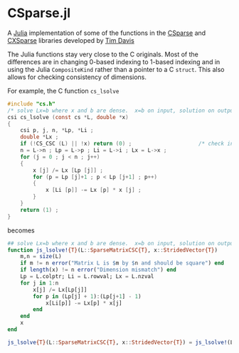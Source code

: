 CSparse.jl
==========

A [Julia](http://julialang.org) implementation of some of the functions in the
[CSparse](http://www.cise.ufl.edu/research/sparse/CSparse) and
[CXSparse](http://www.cise.ufl.edu/research/sparse/CXSparse/)
libraries developed by
[Tim Davis](http://engineering.tamu.edu/cse/people/davis-tim)

The Julia functions stay very close to the C originals.  Most of the
differences are in changing 0-based indexing to 1-based indexing and
in using the Julia ```CompositeKind``` rather than a pointer to a C
```struct```.  This also allows for checking consistency of
dimensions.

For example, the C function ```cs_lsolve```
```C
#include "cs.h"
/* solve Lx=b where x and b are dense.  x=b on input, solution on output. */
csi cs_lsolve (const cs *L, double *x)
{
    csi p, j, n, *Lp, *Li ;
    double *Lx ;
    if (!CS_CSC (L) || !x) return (0) ;                     /* check inputs */
    n = L->n ; Lp = L->p ; Li = L->i ; Lx = L->x ;
    for (j = 0 ; j < n ; j++)
    {
        x [j] /= Lx [Lp [j]] ;
        for (p = Lp [j]+1 ; p < Lp [j+1] ; p++)
        {
            x [Li [p]] -= Lx [p] * x [j] ;
        }
    }
    return (1) ;
}
```
becomes
```julia
## solve Lx=b where x and b are dense.  x=b on input, solution on output.
function js_lsolve!{T}(L::SparseMatrixCSC{T}, x::StridedVector{T})
    m,n = size(L)
    if m != n error("Matrix L is $m by $n and should be square") end
    if length(x) != n error("Dimension mismatch") end
    Lp = L.colptr; Li = L.rowval; Lx = L.nzval
    for j in 1:n
        x[j] /= Lx[Lp[j]]
        for p in (Lp[j] + 1):(Lp[j+1] - 1)
            x[Li[p]] -= Lx[p] * x[j]
        end
    end
    x
end

js_lsolve{T}(L::SparseMatrixCSC{T}, x::StridedVector{T}) = js_lsolve!(L, copy(x))
```
